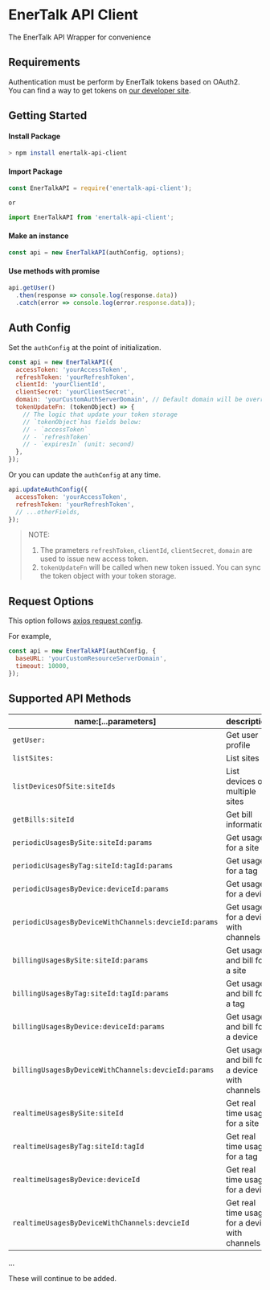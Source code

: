 # EnerTalk API Client
The EnerTalk API Wrapper for convenience

## Requirements
Authentication must be perform by EnerTalk tokens based on OAuth2.  
You can find a way to get tokens on [our developer site](https://developer.encoredtech.com/authentication/).  


## Getting Started

#### Install Package
```sh
> npm install enertalk-api-client
```

#### Import Package
```js
const EnerTalkAPI = require('enertalk-api-client');

or

import EnerTalkAPI from 'enertalk-api-client';
```

#### Make an instance
```js
const api = new EnerTalkAPI(authConfig, options);
```

#### Use methods with promise
```js
api.getUser()
  .then(response => console.log(response.data))
  .catch(error => console.log(error.response.data));
```


## Auth Config

Set the `authConfig` at the point of initialization.

```js
const api = new EnerTalkAPI({
  accessToken: 'yourAccessToken',
  refreshToken: 'yourRefreshToken',
  clientId: 'yourClientId',
  clientSecret: 'yourClientSecret',
  domain: 'yourCustomAuthServerDomain', // Default domain will be override
  tokenUpdateFn: (tokenObject) => {
    // The logic that update your token storage
    // `tokenObject`has fields below:
    // - `accessToken`
    // - `refreshToken`
    // - `expiresIn` (unit: second)
  },
});
```

Or you can update the `authConfig` at any time.

```js
api.updateAuthConfig({
  accessToken: 'yourAccessToken',
  refreshToken: 'yourRefreshToken',
  // ...otherFields,
});
```
> NOTE:  
> 1. The prameters `refreshToken`, `clientId`, `clientSecret`, `domain` are
> used to issue new access token.  
> 2. `tokenUpdateFn` will be called when new token issued. You can sync the token object with your token storage.


## Request Options
This option follows [axios request config](https://github.com/mzabriskie/axios#request-config).

For example,
```js
const api = new EnerTalkAPI(authConfig, {
  baseURL: 'yourCustomResourceServerDomain',
  timeout: 10000,
});
```


## Supported API Methods

| name:[...parameters] | description |
| --- | --- |
| `getUser:` | Get user profile |
| `listSites:` | List sites |
| `listDevicesOfSite:siteIds` | List devices of multiple sites |
| `getBills:siteId` | Get bill information |
| `periodicUsagesBySite:siteId:params` | Get usage for a site |
| `periodicUsagesByTag:siteId:tagId:params` | Get usage for a tag |
| `periodicUsagesByDevice:deviceId:params` | Get usage for a device |
| `periodicUsagesByDeviceWithChannels:devcieId:params` | Get usage for a device with channels |
| `billingUsagesBySite:siteId:params` | Get usage and bill for a site |   
| `billingUsagesByTag:siteId:tagId:params` | Get usage and bill for a tag |
| `billingUsagesByDevice:deviceId:params` | Get usage and bill for a device |  
| `billingUsagesByDeviceWithChannels:devcieId:params` | Get usage and bill for a device with channels |
| `realtimeUsagesBySite:siteId` | Get real time usage for a site |
| `realtimeUsagesByTag:siteId:tagId` | Get real time usage for a tag |
| `realtimeUsagesByDevice:deviceId` | Get real time usage for a device |
| `realtimeUsagesByDeviceWithChannels:devcieId` | Get real time usage for a device with channels |  

...

These will continue to be added.
